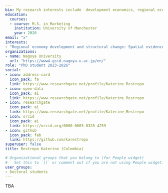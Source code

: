 ```yaml
---
bio: My research interests include  development economics, regional economics, and spatial econometrics.
education:
  courses:
  - course: M.S. in Marketing
    institution: University of Manchester
    year: 2020
email: "x"
interests:
- "Regional economy development and structural change: Spatial evidence from north-eastern China" 
organizations:
- name: Nagoya University
  url: "https://www4.gsid.nagoya-u.ac.jp/en/"
role: "PhD student 2023-2026"
social:
- icon: address-card
  icon_pack: fa
  link: https://www.researchgate.net/profile/Katerine_Restrepo
- icon: open-data
  icon_pack: ai
  link: https://www.researchgate.net/profile/Katerine_Restrepo
- icon: researchgate
  icon_pack: ai
  link: https://www.researchgate.net/profile/Katerine_Restrepo
- icon: orcid
  icon_pack: ai
  link: https://orcid.org/0000-0003-0328-4259
- icon: github
  icon_pack: fab
  link: https://github.com/karestrepo
superuser: false
title: Restrepo Katerine (Colombia)

# Organizational groups that you belong to (for People widget)
#   Set this to `[]` or comment out if you are not using People widget.
user_groups:
- Doctoral students
---
```


TBA
